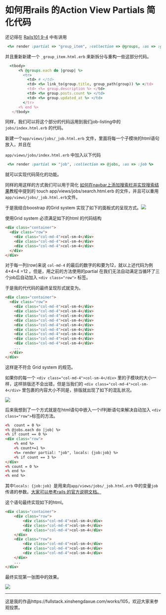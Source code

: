 # 如何用rails 的Action View Partials 简化代码



还记得在 [Rails101 9-4](https://fullstack.xinshengdaxue.com/posts/92) 中有讲用

```ruby
 <%= render :partial => "group_item", :collection => @groups, :as => :group %>
```

并且重新新建一个 `_group_item.html.erb` 来新拆分与重构一些这部分代码。

```ruby
  <tbody>
      <% @groups.each do |group| %>
        <tr>
          <td> # </td>
          <td> <%= link_to(group.title, group_path(group)) %> </td>
          <td> <%= group.description %> </td>
          <td> <%= group.posts.count %> </td>
          <td> <%= group.updated_at %> </td>
        </tr>
      <% end %>
   </tbody>
```

同样，我们可以将这个部分的代码运用到我们job-listing中的`jobs/index.html.erb` 的代码。

新建一个`app/views/jobs/_job.html.erb` 文件，里面将每一个子模块的html语句放入，并且在

`app/views/jobs/index.html.erb` 中加入以下代码

```ruby
 <%= render :partial => "job", :collection => @jobs, :as => :job %>
```
就可以实现代码简化的功能。

同样的用这样的方式我们可以用于简化 [如何在navbar上添加搜索栏并实现搜索结果](http://forum.qzy.camp/t/navbar/486)教程中提到的 touch app/views/jobs/search.html.erb 的文件，并且可以重用`app/views/jobs/_job.html.erb`文件。



于是我结合boostrap 的Grid system 实现了如下的面板式的呈现方式。![](http://ocs14bvbg.bkt.clouddn.com/17-1-28/35986378-file_1485592700217_112f6.png)



使用Grid system 必须满足如下的html 的代码结构

```html
<div class="container">
  <div class="row">
    <div class="col-md-4">col-sm-4</div>
    <div class="col-md-4">col-sm-4</div>
    <div class="col-md-4">col-sm-4</div>
  </div>
</div>
```

对于每一列(row)来说 `col-md-4` 的最后的数字的和要为12，就以上述代码为例 4+4+4 =12 。但是，用之前的方法使用的partial 在我们无法自动满足当循环了三个job后自动加入 `<div class="row">` 标签。

于是我的代代码的最终呈现形式就变为。



```html
<div class="container">
  <div class="row">
    <div class="col-md-4">col-sm-4</div>
    <div class="col-md-4">col-sm-4</div>
    <div class="col-md-4">col-sm-4</div>
    <div class="col-md-4">col-sm-4</div>
    <div class="col-md-4">col-sm-4</div>
    <div class="col-md-4">col-sm-4</div>
    <div class="col-md-4">col-sm-4</div>
    <div class="col-md-4">col-sm-4</div>
    <div class="col-md-4">col-sm-4</div>
    ...
  </div>
</div>
```
这样是不符合 Grid system  的规范。

如果你的每一个  `<div class="col-md-4">col-sm-4</div>` 里的子模块的大小一样，这样排版还不会出错，但是当我们的  `<div class="col-md-4">col-sm-4</div>`  里包裹的内容大小不同是，排版就出现了如下的混乱状况。

![](http://ocs14bvbg.bkt.clouddn.com/17-1-28/40128069-file_1485593266735_8eee.png)



后来我想到了一个方式就是在html语句中嵌入一个if判断语句来解决自动加入  `<div class="row">`标签的方法。

```html
<%  count = 0 %>
<% @jobs.each do |job| %>
<% if count == 0 %>
<div class="row">
	<% end %>
	<% count+=1 %>
	<%= render partial: "job", locals: {job:job} %>
	<% if count == 3 %>
</div>
<% count = 0 %>
<% end %>
<% end %>
```

其中`locals: {job:job} `是用来向`app/views/jobs/_job.html.erb` 中的变量`job` 传递的参数。[大家可以参考rails 的官方说明文档。](http://api.rubyonrails.org/classes/ActionView/PartialRenderer.html)

这个语句最终实现如下的html。

```html
<div class="container">
	<div class="row">
		<div class="col-md-4">col-sm-4</div>
		<div class="col-md-4">col-sm-4</div>
		<div class="col-md-4">col-sm-4</div>
	</div>
	<div class="row">
		<div class="col-md-4">col-sm-4</div>
		<div class="col-md-4">col-sm-4</div>
		<div class="col-md-4">col-sm-4</div>
	</div>
	...
</div>
```

最终实现第一张图中的效果。

![](http://ocs14bvbg.bkt.clouddn.com/17-1-28/35986378-file_1485592700217_112f6.png)



-----

这是我的作品https://fullstack.xinshengdaxue.com/works/105，欢迎大家来参观投票。